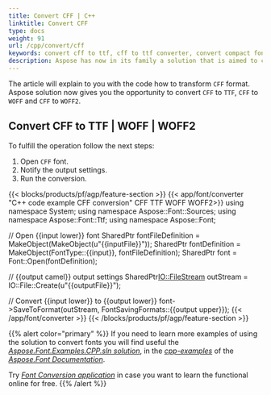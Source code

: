 ```yaml
---
title: Convert CFF | C++
linktitle: Convert CFF
type: docs
weight: 91
url: /cpp/convert/cff
keywords: convert cff to ttf, cff to ttf converter, convert compact font format
description: Aspose has now in its family a solution that is aimed to convert different font formats. Here you will find examples of how to convert CFF format.
---
```


The article will explain to you with the code how to transform `CFF` format. Aspose solution now gives you the opportunity to convert `CFF` to `TTF`, `CFF` to `WOFF` and `CFF` to `WOFF2`.

## Convert CFF to TTF | WOFF | WOFF2

To fulfill the operation follow the next steps:

1. Open `CFF` font.
2. Notify the output settings.
3. Run the conversion.

{{< blocks/products/pf/agp/feature-section >}}
{{< app/font/converter "C++ code example CFF conversion" CFF TTF WOFF WOFF2>}}
using namespace System;
using namespace Aspose::Font::Sources;
using namespace Aspose::Font::Ttf;
using namespace Aspose::Font;

// Open {{input lower}} font
SharedPtr<FontFileDefinition> fontFileDefinition = MakeObject<FontFileDefinition>(MakeObject<FileSystemStreamSource>(u"{{inputFile}}"));
SharedPtr<FontDefinition> fontDefinition = MakeObject<FontDefinition>(FontType::{{input}}, fontFileDefinition);
SharedPtr<Font> font = Font::Open(fontDefinition);

// {{output camel}} output settings
SharedPtr<IO::FileStream> outStream = IO::File::Create(u"{{outputFile}}");

// Convert {{input lower}} to {{output lower}}
font->SaveToFormat(outStream, FontSavingFormats::{{output upper}});
{{< /app/font/converter >}}
{{< /blocks/products/pf/agp/feature-section >}}


{{% alert color="primary" %}}
If you need to learn more examples of using the solution to convert fonts you will find useful the [*Aspose.Font.Examples.CPP.sln solution*](https://github.com/aspose-font/Aspose.Font-Documentation/tree/master/cpp-examples), in the [*cpp-examples*](https://github.com/aspose-font/Aspose.Font-Documentation/tree/master/cpp-examples) of the [*Aspose.Font Documentation*](https://github.com/aspose-font/Aspose.Font-Documentation).


Try [*Font Conversion application*](https://products.aspose.app/font/conversion) in case you want to learn the functional online for free.
{{% /alert %}}